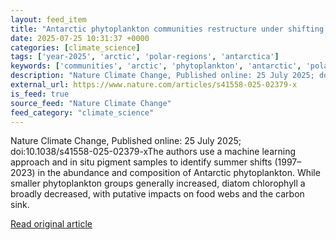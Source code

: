 ```yaml
---
layout: feed_item
title: "Antarctic phytoplankton communities restructure under shifting sea-ice regimes"
date: 2025-07-25 10:31:37 +0000
categories: [climate_science]
tags: ['year-2025', 'arctic', 'polar-regions', 'antarctica']
keywords: ['communities', 'arctic', 'phytoplankton', 'antarctic', 'polar-regions', 'antarctica', 'year-2025']
description: "Nature Climate Change, Published online: 25 July 2025; doi:10"
external_url: https://www.nature.com/articles/s41558-025-02379-x
is_feed: true
source_feed: "Nature Climate Change"
feed_category: "climate_science"
---
```


Nature Climate Change, Published online: 25 July 2025; doi:10.1038/s41558-025-02379-xThe authors use a machine learning approach and in situ pigment samples to identify summer shifts (1997–2023) in the abundance and composition of Antarctic phytoplankton. While smaller phytoplankton groups generally increased, diatom chlorophyll a broadly decreased, with putative impacts on food webs and the carbon sink.

[Read original article](https://www.nature.com/articles/s41558-025-02379-x)
